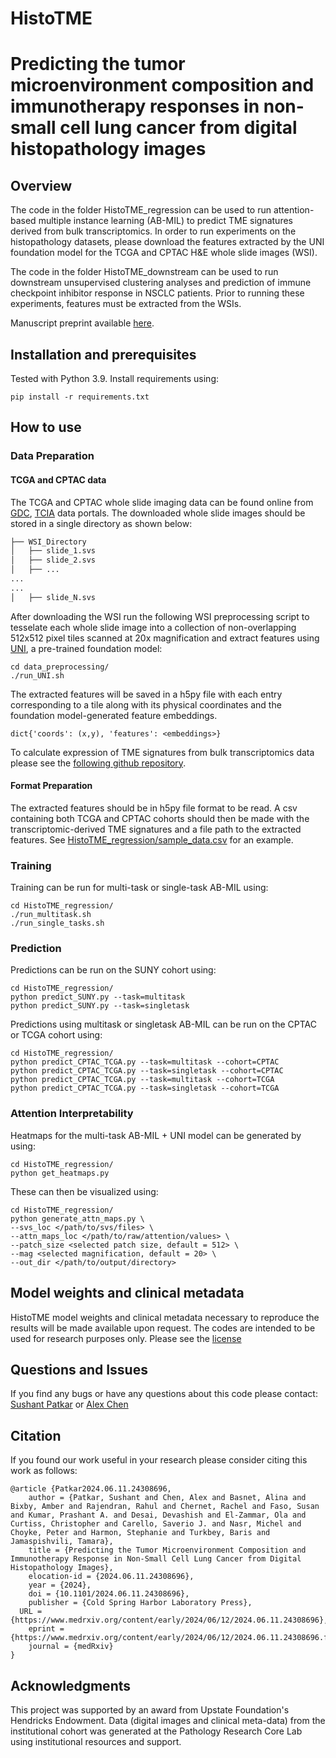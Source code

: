 HistoTME
==============

# Predicting the tumor microenvironment composition and immunotherapy responses in non-small cell lung cancer from digital histopathology images

## Overview 
The code in the folder HistoTME_regression can be used to run attention-based multiple instance learning (AB-MIL) to predict TME signatures derived from bulk transcriptomics. In order to run experiments on the histopathology datasets, please download the features extracted by the UNI foundation model for the TCGA and CPTAC H&E whole slide images (WSI).

The code in the folder HistoTME_downstream can be used to run downstream unsupervised clustering analyses and prediction of immune checkpoint inhibitor response in NSCLC patients. Prior to running these experiments, features must be extracted from the WSIs.

Manuscript preprint available [here](https://www.medrxiv.org/content/10.1101/2024.06.11.24308696v1).

## Installation and prerequisites
Tested with Python 3.9. Install requirements using:
```
pip install -r requirements.txt
```
## How to use
### Data Preparation
#### TCGA and CPTAC data
The TCGA and CPTAC whole slide imaging data can be found online from [GDC](https://portal.gdc.cancer.gov/), [TCIA](https://wiki.cancerimagingarchive.net/display/Public/CPTAC+Imaging+Proteomics) data portals. The downloaded whole slide images should be stored in a single directory as shown below:
```bash
├── WSI_Directory
│   ├── slide_1.svs
│   ├── slide_2.svs
│   ├── ...
...
...
│   ├── slide_N.svs

```
After downloading the WSI run the following WSI preprocessing script to tesselate each whole slide image into a collection of non-overlapping 512x512 pixel tiles scanned at 20x magnification and extract features using [UNI](https://huggingface.co/MahmoodLab/UNI), a pre-trained foundation model:
```
cd data_preprocessing/
./run_UNI.sh
```
The extracted features will be saved in a h5py file with each entry corresponding to a tile along with its physical coordinates and the foundation model-generated feature embeddings.
```
dict{'coords': (x,y), 'features': <embeddings>}
```

To calculate expression of TME signatures from bulk transcriptomics data please see the [following github repository](https://github.com/BostonGene/MFP/blob/master/TME_Classification.ipynb). 

#### Format Preparation
The extracted features should be in h5py file format to be read. A csv containing both TCGA and CPTAC cohorts should then be made with the transcriptomic-derived TME signatures and a file path to the extracted features. See [HistoTME_regression/sample_data.csv](HistoTME_regression/sample_data.csv) for an example. 

### Training
Training can be run for multi-task or single-task AB-MIL using:
```
cd HistoTME_regression/
./run_multitask.sh
./run_single_tasks.sh
```

### Prediction
Predictions can be run on the SUNY cohort using:
```
cd HistoTME_regression/
python predict_SUNY.py --task=multitask
python predict_SUNY.py --task=singletask
```
Predictions using multitask or singletask AB-MIL can be run on the CPTAC or TCGA cohort using:
```
cd HistoTME_regression/
python predict_CPTAC_TCGA.py --task=multitask --cohort=CPTAC
python predict_CPTAC_TCGA.py --task=singletask --cohort=CPTAC
python predict_CPTAC_TCGA.py --task=multitask --cohort=TCGA
python predict_CPTAC_TCGA.py --task=singletask --cohort=TCGA
```

### Attention Interpretability
Heatmaps for the multi-task AB-MIL + UNI model can be generated by using:
```
cd HistoTME_regression/
python get_heatmaps.py
```
These can then be visualized using:
```
cd HistoTME_regression/
python generate_attn_maps.py \
--svs_loc </path/to/svs/files> \
--attn_maps_loc </path/to/raw/attention/values> \
--patch_size <selected patch size, default = 512> \
--mag <selected magnification, default = 20> \
--out_dir </path/to/output/directory>

```
## Model weights and clinical metadata
HistoTME model weights and clinical metadata necessary to reproduce the results will be made available upon request. The codes are intended to be used for research purposes only. Please see the [license](LICENSE)

## Questions and Issues
If you find any bugs or have any questions about this code please contact: [Sushant Patkar](patkar.sushant@nih.gov) or [Alex Chen](alche@sas.upenn.edu)

## Citation
If you found our work useful in your research please consider citing this work as follows: 
```
@article {Patkar2024.06.11.24308696,
	author = {Patkar, Sushant and Chen, Alex and Basnet, Alina and Bixby, Amber and Rajendran, Rahul and Chernet, Rachel and Faso, Susan and Kumar, Prashant A. and Desai, Devashish and El-Zammar, Ola and Curtiss, Christopher and Carello, Saverio J. and Nasr, Michel and Choyke, Peter and Harmon, Stephanie and Turkbey, Baris and Jamaspishvili, Tamara},
	title = {Predicting the Tumor Microenvironment Composition and Immunotherapy Response in Non-Small Cell Lung Cancer from Digital Histopathology Images},
	elocation-id = {2024.06.11.24308696},
	year = {2024},
	doi = {10.1101/2024.06.11.24308696},
	publisher = {Cold Spring Harbor Laboratory Press},
  URL = {https://www.medrxiv.org/content/early/2024/06/12/2024.06.11.24308696},
	eprint = {https://www.medrxiv.org/content/early/2024/06/12/2024.06.11.24308696.full.pdf},
	journal = {medRxiv}
}
```

## Acknowledgments
This project was supported by an award from Upstate Foundation's Hendricks Endowment. Data (digital images and clinical meta-data) from the institutional cohort was generated at the Pathology Research Core Lab using institutional resources and support. 

